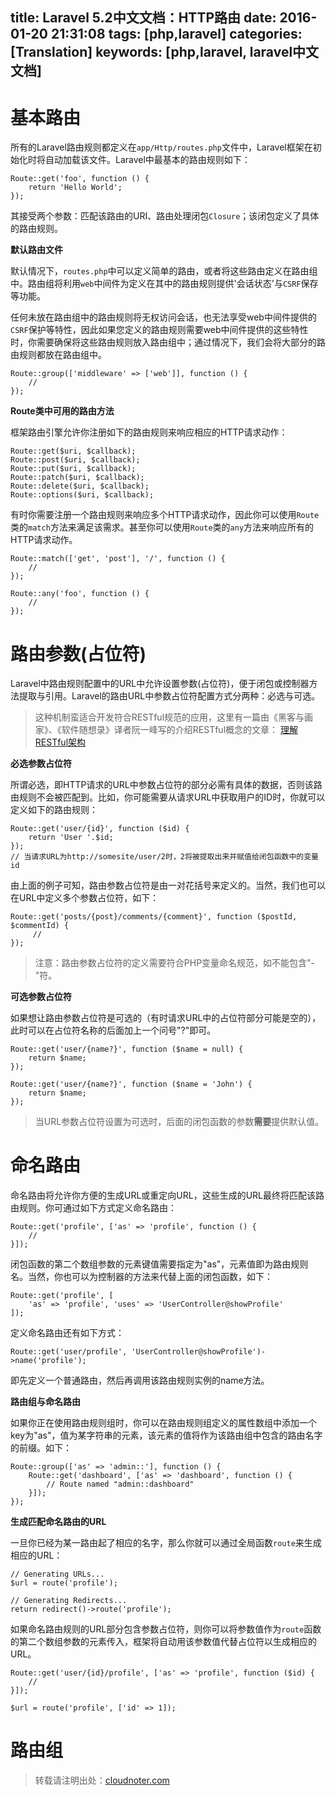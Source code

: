 title: Laravel 5.2中文文档：HTTP路由
date: 2016-01-20 21:31:08
tags: [php,laravel]
categories: [Translation]
keywords: [php,laravel, laravel中文文档]
---
# 基本路由

所有的Laravel路由规则都定义在`app/Http/routes.php`文件中，Laravel框架在初始化时将自动加载该文件。Laravel中最基本的路由规则如下：

    Route::get('foo', function () {
        return 'Hello World';
    });
其接受两个参数：匹配该路由的URI、路由处理闭包`Closure`；该闭包定义了具体的路由规则。

**默认路由文件**

默认情况下，`routes.php`中可以定义简单的路由，或者将这些路由定义在路由组中。路由组将利用`web`中间件为定义在其中的路由规则提供'会话状态'与`CSRF`保存等功能。
<!--more-->

任何未放在路由组中的路由规则将无权访问会话，也无法享受web中间件提供的`CSRF`保护等特性，因此如果您定义的路由规则需要web中间件提供的这些特性时，你需要确保将这些路由规则放入路由组中；通过情况下，我们会将大部分的路由规则都放在路由组中。

    Route::group(['middleware' => ['web']], function () {
        //
    });
**Route类中可用的路由方法**

框架路由引擎允许你注册如下的路由规则来响应相应的HTTP请求动作：

    Route::get($uri, $callback);
    Route::post($uri, $callback);
    Route::put($uri, $callback);
    Route::patch($uri, $callback);
    Route::delete($uri, $callback);
    Route::options($uri, $callback);

有时你需要注册一个路由规则来响应多个HTTP请求动作，因此你可以使用`Route`类的`match`方法来满足该需求。甚至你可以使用`Route`类的`any`方法来响应所有的HTTP请求动作。

    Route::match(['get', 'post'], '/', function () {
        //
    });

    Route::any('foo', function () {
        //
    });

# 路由参数(占位符)

Laravel中路由规则配置中的URL中允许设置参数(占位符)，便于闭包或控制器方法提取与引用。Laravel的路由URL中参数占位符配置方式分两种：必选与可选。
 >这种机制蛮适合开发符合RESTful规范的应用，这里有一篇由《黑客与画家》、《软件随想录》译者阮一峰写的介绍RESTful概念的文章： [理解RESTful架构](http://www.ruanyifeng.com/blog/2011/09/restful)

**必选参数占位符**

所谓必选，即HTTP请求的URL中参数占位符的部分必需有具体的数据，否则该路由规则不会被匹配到。比如，你可能需要从请求URL中获取用户的ID时，你就可以定义如下的路由规则：

    Route::get('user/{id}', function ($id) {
        return 'User '.$id;
    });
    // 当请求URL为http://somesite/user/2时，2将被提取出来并赋值给闭包函数中的变量id

由上面的例子可知，路由参数占位符是由一对花括号来定义的。当然，我们也可以在URL中定义多个参数占位符，如下：

    Route::get('posts/{post}/comments/{comment}', function ($postId, $commentId) {
         //
    });

> 注意：路由参数占位符的定义需要符合PHP变量命名规范，如不能包含"-"符。

**可选参数占位符**

如果想让路由参数占位符是可选的（有时请求URL中的占位符部分可能是空的），此时可以在占位符名称的后面加上一个问号"?"即可。

    Route::get('user/{name?}', function ($name = null) {
        return $name;
    });
    
    Route::get('user/{name?}', function ($name = 'John') {
        return $name;
    });
    
> 当URL参数占位符设置为可选时，后面的闭包函数的参数**需要**提供默认值。

# 命名路由

命名路由将允许你方便的生成URL或重定向URL，这些生成的URL最终将匹配该路由规则。你可通过如下方式定义命名路由：

    Route::get('profile', ['as' => 'profile', function () {
        //
    }]);

闭包函数的第二个数组参数的元素键值需要指定为"as"，元素值即为路由规则名。当然，你也可以为控制器的方法来代替上面的闭包函数，如下：

    Route::get('profile', [
        'as' => 'profile', 'uses' => 'UserController@showProfile'
    ]);

定义命名路由还有如下方式：

    Route::get('user/profile', 'UserController@showProfile')->name('profile');

即先定义一个普通路由，然后再调用该路由规则实例的name方法。

**路由组与命名路由**

如果你正在使用路由规则组时，你可以在路由规则组定义的属性数组中添加一个key为"as"，值为某字符串的元素，该元素的值将作为该路由组中包含的路由名字的前缀。如下：

    Route::group(['as' => 'admin::'], function () {
        Route::get('dashboard', ['as' => 'dashboard', function () {
            // Route named "admin::dashboard"
        }]);
    });

**生成匹配命名路由的URL**

一旦你已经为某一路由起了相应的名字，那么你就可以通过全局函数`route`来生成相应的URL：

    // Generating URLs...
    $url = route('profile');
    
    // Generating Redirects...
    return redirect()->route('profile');

如果命名路由规则的URL部分包含参数占位符，则你可以将参数值作为`route`函数的第二个数组参数的元素传入，框架将自动用该参数值代替占位符以生成相应的URL。

    Route::get('user/{id}/profile', ['as' => 'profile', function ($id) {
        //
    }]);

    $url = route('profile', ['id' => 1]);

# 路由组


> 转载请注明出处：[cloudnoter.com](http://cloudnoter.com)


